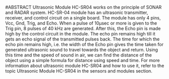 #ABSTRACT
Ultrasonic Module HC-SR04 works on the principle of SONAR and RADAR system.
HC-SR-04 module has an ultrasonic transmitter, receiver, and control circuit on a single board.
The module has only 4 pins, Vcc, Gnd, Trig, and Echo.
When a pulse of 10µsec or more is given to the Trig pin, 8 pulses of 40 kHz are generated. After this, the Echo pin is made high by the control circuit in the module.
The echo pin remains high till it gets an echo signal of the transmitted pulses back.
The time for which the echo pin remains high, i.e. the width of the Echo pin gives the time taken for generated ultrasonic sound to travel towards the object and return.
Using this time and the speed of sound in air, we can find the distance of the object using a simple formula for distance using speed and time.
For more information about ultrasonic module HC-SR04 and how to use it, refer to the topic Ultrasonic Module HC-SR04 in the sensors and modules section.
